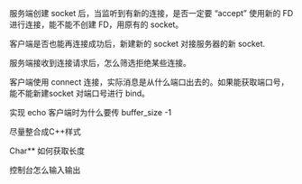 服务端创建 socket 后，当监听到有新的连接，是否一定要 “accept” 使用新的 FD 进行连接，能不能不创建 FD，用原有的 socket。



客户端是否也能再连接成功后，新建新的 socket 对接服务器的新 socket.



服务端接收到连接请求后，怎么筛选拒绝某些连接。



客户端使用 connect 连接，实际消息是从什么端口出去的。如果能获取端口号，能不能新建socket 对端口号进行 bind。



实现 echo 客户端时为什么要传 buffer_size -1



尽量整合成C++样式

Char** 如何获取长度

控制台怎么输入输出